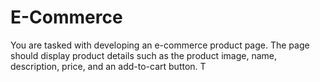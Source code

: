 # E-Commerce
You are tasked with developing an e-commerce product page. The page should display product details such as the product image, name, description, price, and an add-to-cart button. T

